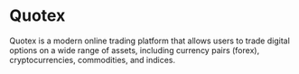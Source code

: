 # Quotex
Quotex is a modern online trading platform that allows users to trade digital options on a wide range of assets, including currency pairs (forex), cryptocurrencies, commodities, and indices. 
